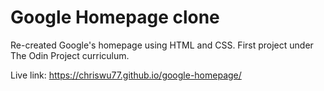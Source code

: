 # Google Homepage clone

Re-created Google's homepage using HTML and CSS. First project under The Odin Project curriculum.

Live link: https://chriswu77.github.io/google-homepage/
